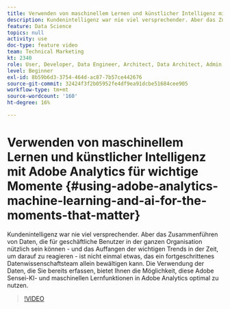 ```yaml
---
title: Verwenden von maschinellem Lernen und künstlicher Intelligenz mit Adobe Analytics für wichtige Momente
description: Kundenintelligenz war nie viel versprechender. Aber das Zusammenführen von Daten, die für geschäftliche Benutzer in der ganzen Organisation nützlich sein können - und das Auffangen der wichtigen Trends in der Zeit, um darauf zu reagieren - ist nicht einmal etwas, das ein fortgeschrittenes Datenwissenschaftsteam allein bewältigen kann. Die Verwendung der Daten, die Sie bereits erfassen, bietet Ihnen die Möglichkeit, diese Adobe Sensei-KI- und maschinellen Lernfunktionen in Adobe Analytics optimal zu nutzen.
feature: Data Science
topics: null
activity: use
doc-type: feature video
team: Technical Marketing
kt: 2340
role: User, Developer, Data Engineer, Architect, Data Architect, Admin, Leader
level: Beginner
exl-id: 8b59b6d3-3754-464d-ac87-7b57ce442676
source-git-commit: 32424f3f2b05952fe4df9ea91dcbe51684cee905
workflow-type: tm+mt
source-wordcount: '160'
ht-degree: 16%

---
```


# Verwenden von maschinellem Lernen und künstlicher Intelligenz mit Adobe Analytics für wichtige Momente {#using-adobe-analytics-machine-learning-and-ai-for-the-moments-that-matter}

Kundenintelligenz war nie viel versprechender. Aber das Zusammenführen von Daten, die für geschäftliche Benutzer in der ganzen Organisation nützlich sein können - und das Auffangen der wichtigen Trends in der Zeit, um darauf zu reagieren - ist nicht einmal etwas, das ein fortgeschrittenes Datenwissenschaftsteam allein bewältigen kann. Die Verwendung der Daten, die Sie bereits erfassen, bietet Ihnen die Möglichkeit, diese Adobe Sensei-KI- und maschinellen Lernfunktionen in Adobe Analytics optimal zu nutzen.

>[!VIDEO](https://video.tv.adobe.com/v/25837/?quality=12)

